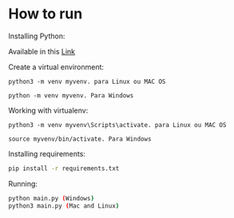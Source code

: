 # How to run

Installing Python:

Available in this [Link](https://www.python.org/downloads/)

Create a virtual environment:

~~~Linux e Mac OS
python3 -m venv myvenv. para Linux ou MAC OS
~~~
~~~Windows
python -m venv myvenv. Para Windows
~~~

Working with virtualenv:

~~~Linux e Mac OS
python3 -m venv myvenv\Scripts\activate. para Linux ou MAC OS
~~~
~~~Windows
source myvenv/bin/activate. Para Windows
~~~

Installing requirements:

```sh
pip install -r requirements.txt
```

Running:

```sh
python main.py (Windows)
python3 main.py (Mac and Linux)
```
